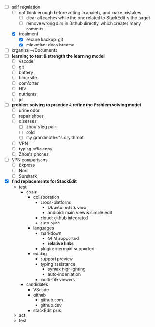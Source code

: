 - [ ] self regulation
	- [ ] not think enough before acting in anxiety, and make mistakes
		- [ ] clear all caches while the one related to StackEdit is the target
		- [ ] remove wrong dirs in Github directly, which creates many commits.
	- [x] treatment
		- [x] secure backup: git
		- [x] relaxation: deap breathe
- [ ] organize ~/Documents
- [ ] **learning to test & strength the learning model**
	- [ ] vscode
	- [ ] git
	- [ ] battery
	- [ ] blocksite
	- [ ] comforter
	- [ ] HIV 
	- [ ] nutrients
	- [ ] jd
- [ ] **problem solving to practice & refine the Problem solving model**
	- [ ] urine odor
	- [ ] repair shoes
	- [ ] diseases
		- [ ] Zhou's leg pain
		- [ ] cold
		- [ ] my grandmother's dry throat
	- [ ] VPN
	- [ ] typing efficiency
	- [ ] Zhou's phones
- [ ] VPN comparisons
	- [ ] Express
	- [ ] Nord
	- [ ] Surshark
- [x] **find replacements for StackEdit**
	- test
		- goals
			- collaboration
				- cross-platform: 
					- Ubuntu: edit & view
					- android: main view & simple edit
				- cloud: github integrated
				- ~~auto sync~~
			- languages
				- markdown
					- GFM supported
					- **relative links**
				- plugin: mermaid supported
			- editing
				- support preview
				- typing assistance
					- syntax highlighting
					- auto-indentation
				- multi-file viewers		
		- candidates
			- VScode
			- github
				- github.com
				- github.dev
			- stackEdit plus
	- act
	- test
		

